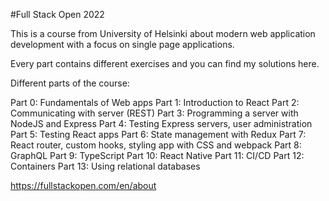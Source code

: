 #Full Stack Open 2022

This is a course from University of Helsinki about modern web application development with a focus on single page applications.

Every part contains different exercises and you can find my solutions here.

Different parts of the course:

Part 0: Fundamentals of Web apps
Part 1: Introduction to React
Part 2: Communicating with server (REST)
Part 3: Programming a server with NodeJS and Express
Part 4: Testing Express servers, user administration
Part 5: Testing React apps
Part 6: State management with Redux
Part 7: React router, custom hooks, styling app with CSS and webpack
Part 8: GraphQL
Part 9: TypeScript
Part 10: React Native
Part 11: CI/CD
Part 12: Containers
Part 13: Using relational databases

https://fullstackopen.com/en/about
